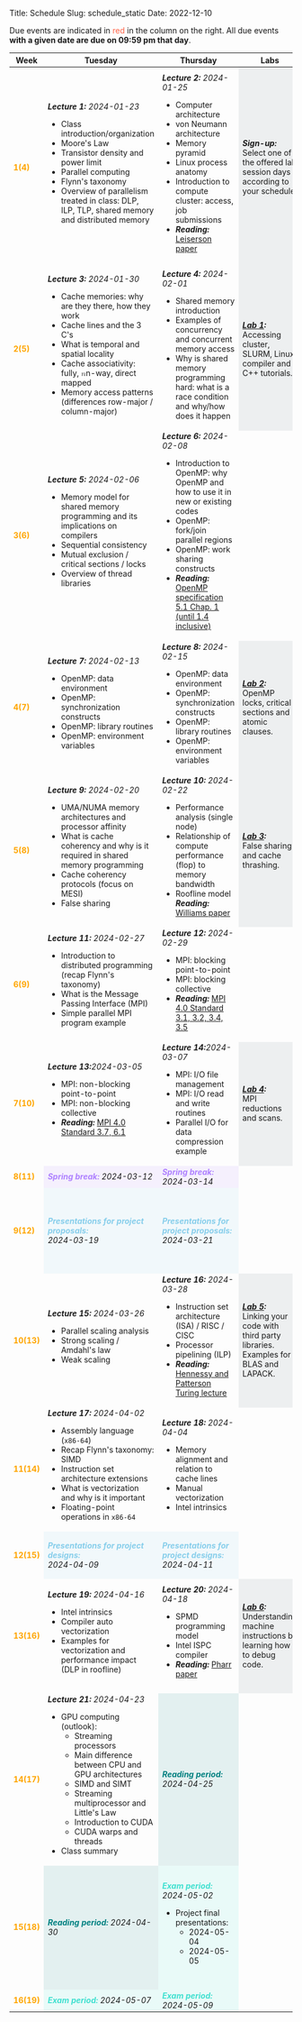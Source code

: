 Title: Schedule
Slug: schedule_static
Date: 2022-12-10

<!-- 0. Fix column widths to
<colgroup>
<col style="width:8%">
<col style="width:30%">
<col style="width:30%">
<col style="width:12%">
<col style="width:20%">
</colgroup>
-->
<!-- 1. remove page spanning <section> tags and corresponding tables. Make one
        continuous table -->
<!-- 2. set all font-size=100% -->
<!-- Use this command: :%s/font-size:[0-9]\+%/font-size:100%/g -->

Due events are indicated in <span style="color:tomato">red</span> in the column on the right. All due events **with a given date are due on 09:59 pm that day**.

<!-- Syllabus page 1 -->
<table style="width:100%;font-size:100%">
<!-- Table config -->

<colgroup>
<col style="width:8%">
<col style="width:30%">
<col style="width:30%">
<col style="width:12%">
<col style="width:20%">
</colgroup>

<thead>
<tr>
<th>Week</th>
<th>Tuesday</th>
<th>Thursday</th>
<th>Labs</th>
<th>Events</th>
</tr>
</thead>

<tbody>
<tr style="font-size:100%">
    <td>
        <strong style="color:orange">1(4)</strong></td>
        <td><strong><em>Lecture 1:</em></strong> <em>2024-01-23</em>
        <br>
        <ul style="font-size:100%">
            <li>Class introduction/organization</li>
            <li>Moore's Law</li>
            <li>Transistor density and power limit</li>
            <li>Parallel computing</li>
            <li>Flynn's taxonomy</li>
            <li>Overview of parallelism treated in class: DLP, ILP, TLP, shared memory and distributed memory</li>
        </ul>
    </td>
    <td>
        <strong><em>Lecture 2:</em></strong> <em>2024-01-25</em>
        <br>
        <ul style="font-size:100%">
            <li>Computer architecture</li>
            <li>von Neumann architecture</li>
            <li>Memory pyramid</li>
            <li>Linux process anatomy</li>
            <li>Introduction to compute cluster: access, job submissions</li>
            <li>
                <strong><em>Reading:</em></strong> <a href="https://canvas.harvard.edu/files/19265061/download?download_frd=1" target="_blank">Leiserson paper</a>
            </li>
        </ul>
    </td>
    <td style="background-color: rgba(101, 123, 131, 0.1);">
        <strong><em>Sign-up:</em></strong>
        <p style="margin-top:0;margin-bottom:0;font-size:100%"> Select one of the offered lab session days according to your schedule</p>
    </td>
    <td style="background-color: rgba(154, 205, 50, 0.1);">
        <strong><em>Note:</em></strong>
        <p style="margin-top:0;margin-bottom:0;font-size:100%">
            The "<strong><em>Reading</em></strong>" assignments are relevant for the lecture and due <strong><em>on the day of the lecture!</em></strong>
        </p>
        <ol style="font-size:100%">
            <li>
                <span style="color:tomato">
                    Complete the  <a href="https://canvas.harvard.edu/courses/128330/assignments/796230" target="_blank">CS 205: C++ Survey</a>
                    <br>(2024-01-23)
                </span>
            </li>
            <li>
                <span style="color:tomato">
                    Lab section preferences submitted on <a href="https://docs.google.com/spreadsheets/d/1w9WryKCfZ--RGjEujGyqUGi36t-x5X79A_v0mTyAI64/edit?usp=sharing" target="_blank">this spreadsheet</a>
                    <br>(2024-01-26)
                </span>
            </li>
        </ol>
    </td>
</tr>

<tr style="font-size:100%">
    <td><strong style="color:orange">2(5)</strong></td>
    <td>
        <strong><em>Lecture 3:</em></strong> <em>2024-01-30</em>
        <br>
        <ul style="font-size:100%">
            <li>Cache memories: why are they there, how they work</li>
            <li>Cache lines and the 3 C's</li>
            <li>What is temporal and spatial locality</li>
            <li>Cache associativity: fully, <span class="katex"><span class="katex-mathml"><math xmlns="http://www.w3.org/1998/Math/MathML"><semantics><mrow><mi>n</mi></mrow><annotation encoding="application/x-tex">n</annotation></semantics></math></span><span aria-hidden="true" class="katex-html"><span class="base"><span class="strut" style="height:0.43056em;vertical-align:0em;"></span><span class="mord mathdefault">n</span></span></span></span>-way, direct mapped</li>
            <li>Memory access patterns (differences row-major / column-major)</li>
        </ul>
    </td>
    <td>
        <strong><em>Lecture 4:</em></strong> <em>2024-02-01</em>
        <br>
        <ul style="font-size:100%">
            <li>Shared memory introduction</li>
            <li>Examples of concurrency and concurrent memory access</li>
            <li>Why is shared memory programming hard: what is a race condition and why/how does it happen</li>
        </ul>
    </td>
    <td style="background-color: rgba(101, 123, 131, 0.1);">
        <strong><em><a href="https://code.harvard.edu/CS205/main/raw/main/lab/lab1/lab1.pdf" target="_blank">Lab 1</a>:</em></strong>
        <p style="margin-top:0;margin-bottom:0;font-size:100%">Accessing cluster, SLURM, Linux, compiler and C++ tutorials.</p>
    </td>
    <td style="background-color: rgba(154, 205, 50, 0.1);">
        <br>
        <ol style="font-size:100%">
        <li>
            <span style="color:tomato">Quiz 1<br>(2024-02-02)</span>
        </li>
        <li>
            <span style="color:yellowgreen">HW1 release<br>(2024-01-30)</span>
        </li>
        </ol>
    </td>
</tr>

<tr style="font-size:100%">
    <td>
        <strong style="color:orange">3(6)</strong>
    </td>
    <td>
        <strong><em>Lecture 5:</em></strong> <em>2024-02-06</em>
        <br>
        <ul style="font-size:100%">
            <li>Memory model for shared memory programming and its implications on compilers</li>
            <li>Sequential consistency</li>
            <li>Mutual exclusion / critical sections / locks</li>
            <li>Overview of thread libraries</li>
        </ul>
    </td>
    <td>
        <strong><em>Lecture 6:</em></strong> <em>2024-02-08</em>
        <br>
        <ul style="font-size:100%">
            <li>Introduction to OpenMP: why OpenMP and how to use it in new or existing codes</li>
            <li>OpenMP: fork/join parallel regions</li>
            <li>OpenMP: work sharing constructs</li>
            <li><strong><em>Reading:</em></strong> <a href="https://code.harvard.edu/CS205/main/raw/main/reading/02_OpenMP_spec_v51.pdf" target="_blank">OpenMP specification 5.1 Chap. 1 (until 1.4 inclusive)</a> </li>
        </ul>
    </td>
    <td></td>
    <td style="background-color: rgba(154, 205, 50, 0.1);">
        <br>
        <ol style="font-size:100%">
        <li>
            <span style="color:tomato"> <a href="https://www.gradescope.com/courses/711577/assignments/3988469" target="_blank">Lab 1 due </a> <br>(2024-02-09)</span>
        </li>
        <li>
            <span style="color:tomato"> <a href="./project.html#M1" taget="_blank"> Project team formation due</a> <br>(2024-02-06)</span>
        </li>
        </ol>
    </td>
</tr>

<tr style="font-size:100%">
    <td>
        <strong style="color:orange">4(7)</strong>
    </td>
    <td>
        <strong><em>Lecture 7:</em></strong> <em>2024-02-13</em>
        <br>
        <ul style="font-size:100%">
            <li>OpenMP: data environment</li>
            <li>OpenMP: synchronization constructs</li>
            <li>OpenMP: library routines</li>
            <li>OpenMP: environment variables</li>
        </ul>
    </td>
    <td>
        <strong><em>Lecture 8:</em></strong> <em>2024-02-15</em>
        <br>
        <ul style="font-size:100%">
            <li>OpenMP: data environment</li>
            <li>OpenMP: synchronization constructs</li>
            <li>OpenMP: library routines</li>
            <li>OpenMP: environment variables</li>
        </ul>
    </td>
    <td style="background-color: rgba(101, 123, 131, 0.1);">
        <strong><em><a href="https://code.harvard.edu/CS205/main/raw/main/lab/lab2/lab2.pdf" target="_blank" >Lab 2</a>:</em></strong>
        <p style="margin-top:0;margin-bottom:0;font-size:100%"> OpenMP locks, critical sections and atomic clauses. </p>
    </td>
    <td style="background-color: rgba(154, 205, 50, 0.1);">
        <br>
        <ol style="font-size:100%">
            <li><span style="color:tomato"><a href="https://www.gradescope.com/courses/711577/assignments/3988467" target="_blank" > HW1 due </a> <br>(2024-02-13)</span></li>
            <li><span style="color:yellowgreen">HW2 release<br>(2024-02-13)</span></li>
            <li>
            <span style="color:tomato">
                <a href="https://canvas.harvard.edu/courses/128330/quizzes/356207" target="_blank" >Quiz 2</a><br>(2024-02-16)
            </span>
            </li>
        </ol>
    </td>
</tr>

<tr style="font-size:100%">
    <td>
    <strong style="color:orange">5(8)</strong>
    </td>
    <td><strong><em>Lecture 9:</em></strong> <em>2024-02-20</em>
        <br>
        <ul style="font-size:100%">
            <li>UMA/NUMA memory architectures and processor affinity</li>
            <li>What is cache coherency and why is it required in shared memory programming</li>
            <li>Cache coherency protocols (focus on MESI)</li>
            <li>False sharing</li>
        </ul>
    </td>
    <td>
        <strong><em>Lecture 10:</em></strong> <em>2024-02-22</em>
        <ul style="font-size:100%">
            <li>Performance analysis (single node)</li>
            <li>Relationship of compute performance (flop) to memory bandwidth</li>
            <li>Roofline model</li>
            <strong><em>Reading:</em></strong> <a href="https://code.harvard.edu/CS205/main/raw/main/reading/03_williams2009a.pdf" target="_blank">Williams paper</a>
        </ul>
    </td>
    <td style="background-color: rgba(101, 123, 131, 0.1);">
        <strong><em><a href="https://code.harvard.edu/CS205/main/raw/main/lab/lab3/lab3.pdf" target="_blank">Lab 3</a>:</em></strong>
        <p style="margin-top:0;margin-bottom:0;font-size:100%"> False sharing and cache thrashing. </p>
    </td>
    <td style="background-color: rgba(154, 205, 50, 0.1);">
        <br>
        <ol style="font-size:100%">
            <li><span style="color:tomato"> <a href="https://www.gradescope.com/courses/711577/assignments/3988473" target="_blank" >Lab 2 due </a><br>(2024-02-23)</span></li>
            <li><span style="color:tomato">Project high-level description due<br>(2024-02-20)</span>
            </li>
        </ol>
    </td>
</tr>

<tr style="font-size:100%">
    <td>
        <strong style="color:orange">6(9)</strong>
    </td>
    <td>
        <strong><em>Lecture 11:</em></strong> <em>2024-02-27</em>
        <br>
        <ul style="font-size:100%">
            <li>Introduction to distributed programming (recap Flynn's taxonomy)</li>
            <li>What is the Message Passing Interface (MPI)</li>
            <li>Simple parallel MPI program example</li>
        </ul>
    </td>
    <td>
        <strong><em>Lecture 12:</em></strong> <em>2024-02-29</em>
        <br>
        <ul style="font-size:100%">
            <li>MPI: blocking point-to-point</li>
            <li>MPI: blocking collective</li>
            <li>
                <strong><em>Reading:</em></strong> <a href="https://code.harvard.edu/CS205/main/raw/main/manuals/mpi40-report.pdf" target="_blank"> MPI 4.0 Standard 3.1, 3.2, 3.4, 3.5</a>
            </li>
        </ul>
    </td>
    <td></td>
    <td style="background-color: rgba(154, 205, 50, 0.1);">
        <ol style="font-size:100%">
            <li><span style="color:tomato"> <a href="https://www.gradescope.com/courses/711577/assignments/3988474" target="_blank">Lab 3 due</a><br>(2024-03-01)</span></li>
        </ol>
    </td>
</tr>

<tr style="font-size:100%">
    <td>
        <strong style="color:orange">7(10)</strong>
    </td>
    <td>
        <strong><em>Lecture 13:</em></strong><em>2024-03-05</em>
        <br>
        <ul style="font-size:100%">
            <li>MPI: non-blocking point-to-point</li>
            <li>MPI: non-blocking collective</li>
            <li><strong><em>Reading:</em></strong> <a href="https://code.harvard.edu/CS205/main/raw/main/manuals/mpi40-report.pdf" target="_blank">MPI 4.0 Standard 3.7, 6.1</a></li>
        </ul>
    </td>
    <td>
        <strong><em>Lecture 14:</em></strong><em>2024-03-07</em>
        <br>
        <ul style="font-size:100%">
            <li>MPI: I/O file management</li>
            <li>MPI: I/O read and write routines</li>
            <li>Parallel I/O for data compression example</li>
        </ul>
    </td>
    <td style="background-color: rgba(101, 123, 131, 0.1);">
        <strong><em><a href="https://code.harvard.edu/CS205/main/raw/main/lab/lab4/lab4.pdf" target="_blank">Lab 4</a>:</em></strong>
        <p style="margin-top:0;margin-bottom:0;font-size:100%"> MPI reductions and scans. </p>
    </td>
    <td style="background-color: rgba(154, 205, 50, 0.1);">
        <br>
        <ol style="font-size:100%">
            <li><span style="color:tomato"><a href="https://www.gradescope.com/courses/711577/assignments/3988468" target="_blank">HW2 due</a><br>(2024-03-05)</span></li>
            <li> <span style="color:yellowgreen">HW3 release<br>(2024-03-05)</span></li>
            <li><span style="color:tomato">Quiz 3<br>(2024-03-08)</span></li>
        </ol>
    </td>
</tr>

<tr style="font-size:100%">
    <td>
        <strong style="color:orange">8(11)</strong>
    </td>
    <td style="background-color: rgba(174, 129, 255, 0.1);">
        <strong style="color:rgba(174, 129, 255,
        1)"><em>Spring break:</em></strong> <em>2024-03-12</em>
    </td>
    <td style="background-color: rgba(174, 129, 255, 0.1);">
        <strong style="color:rgba(174, 129, 255,
        1)"><em>Spring break:</em></strong> <em>2024-03-14</em>
    </td>
    <td></td>
    <td style="background-color: rgba(154, 205, 50, 0.1);"></td>
</tr>

<tr style="font-size:100%">
    <td>
        <strong style="color:orange">9(12)</strong>
        </td>
        <td style="background-color: rgba(135, 206, 235, 0.1);">
        <strong style="color:skyblue"><em>Presentations for project proposals:</em></strong>
        <br>
        <em>2024-03-19</em>
    </td>
    <td style="background-color: rgba(135, 206, 235, 0.1);">
        <strong style="color:skyblue"><em>Presentations for project proposals:</em></strong>
        <br>
        <em>2024-03-21</em>
    </td>
    <td></td>
    <td style="background-color: rgba(154, 205, 50, 0.1);">
        <br>
        <ol style="font-size:100%">
            <li>
                <span style="color:tomato"> <a href="https://www.gradescope.com/courses/711577/assignments/3988475" target="_blank">Lab 4 due</a>
                <br>(2024-03-15)</span></li>
            <li>
                <span style="color:tomato">Project proposals due </span>
            </li>
        </ol>
    </td>
</tr>

<tr style="font-size:100%">
    <td>
        <strong style="color:orange">10(13)</strong>
    </td>
    <td>
        <strong><em>Lecture 15:</em></strong> <em>2024-03-26</em>
        <br>
        <ul style="font-size:100%">
            <li>Parallel scaling analysis</li>
            <li>Strong scaling / Amdahl's law</li>
            <li>Weak scaling</li>
        </ul>
    </td>
    <td>
        <strong><em>Lecture 16:</em></strong> <em>2024-03-28</em>
        <br>
        <ul style="font-size:100%">
            <li>Instruction set architecture (ISA) / RISC / CISC</li>
            <li>Processor pipelining (ILP)</li>
            <li>
                <strong><em>Reading:</em></strong> <a href="https://code.harvard.edu/CS205/main/raw/main/reading/04_hennessy2019a.pdf" target="_blank">Hennessy and Patterson Turing lecture</a>
            </li>
        </ul>
    </td>
    <td style="background-color: rgba(101, 123, 131, 0.1);">
        <strong><em><a href="https://code.harvard.edu/CS205/main/raw/main/lab/lab5/lab5.pdf" target="_blank">Lab 5</a>:</em></strong>
        <p style="margin-top:0;margin-bottom:0;font-size:100%">Linking your code with third party libraries.  Examples for BLAS and LAPACK.</p>
    </td>
    <td style="background-color: rgba(154, 205, 50, 0.1);">
        <br>
        <ol style="font-size:100%">
            <li><span style="color:tomato"><a href="https://www.gradescope.com/courses/711577/assignments/3988470" target="_blank">HW3 due</a><br>(2024-03-26)</span></li>
            <li><span style="color:yellowgreen">HW4 release<br>(2024-03-26)</span></li>
        </ol>
    </td>
</tr>

<tr style="font-size:100%">
    <td>
        <strong style="color:orange">11(14)</strong>
    </td>
    <td>
        <strong><em>Lecture 17:</em></strong> <em>2024-04-02</em>
        <br>
        <ul style="font-size:100%">
            <li>Assembly language (<code>x86-64</code>)</li>
            <li>Recap Flynn's taxonomy: SIMD</li>
            <li>Instruction set architecture extensions</li>
            <li>What is vectorization and why is it important </li>
            <li>Floating-point operations in <code>x86-64</code></li>
        </ul>
    </td>
    <td>
        <strong><em>Lecture 18:</em></strong> <em>2024-04-04</em>
        <br>
        <ul style="font-size:100%">
            <li>Memory alignment and relation to cache lines</li>
            <li>Manual vectorization</li>
            <li>Intel intrinsics</li>
        </ul>
    </td>
    <td></td>
    <td style="background-color: rgba(154, 205, 50, 0.1);">
        <br>
        <ol style="font-size:100%">
        <li><span style="color:tomato">
                <a href="https://www.gradescope.com/courses/711577/assignments/3988476" target="_blank">Lab 5 due</a>
                <br>(2024-04-05)</span>
        </li>
        </ol>
    </td>
</tr>

<tr style="font-size:100%">
    <td>
        <strong style="color:orange">12(15)</strong>
    </td>
    <td style="background-color: rgba(135, 206, 235, 0.1);">
        <strong style="color:skyblue"><em>Presentations for project designs:</em></strong>
        <br>
        <em>2024-04-09</em>
    </td>
    <td style="background-color: rgba(135, 206, 235, 0.1);">
        <strong style="color:skyblue"><em>Presentations for project designs:</em></strong>
        <br>
        <em>2024-04-11</em>
    </td>
    <td></td>
    <td style="background-color: rgba(154, 205, 50, 0.1);">
        <br>
        <ol style="font-size:100%">
            <li>
                <span style="color:tomato">Project designs due</span>
            </li>
        </ol>
    </td>
</tr>

<tr style="font-size:100%">
    <td>
        <strong style="color:orange">13(16)</strong>
    </td>
    <td>
        <strong><em>Lecture 19:</em></strong> <em>2024-04-16</em>
        <br>
        <ul style="font-size:100%">
            <li>Intel intrinsics</li>
            <li>Compiler auto vectorization</li>
            <li>Examples for vectorization and performance impact (DLP in roofline)</li>
        </ul>
    </td>
    <td>
        <strong><em>Lecture 20:</em></strong> <em>2024-04-18</em>
        <br>
        <ul style="font-size:100%">
            <li>SPMD programming model</li>
            <li>Intel ISPC compiler</li>
            <li><strong><em>Reading:</em></strong> <a href="https://code.harvard.edu/CS205/main/raw/main/reading/05_pharr2012a.pdf" target="_blank">Pharr paper</a></li>
        </ul>
    </td>
    <td style="background-color: rgba(101, 123, 131, 0.1);">
        <strong><em><a href="https://code.harvard.edu/CS205/main/raw/main/lab/lab6/lab6.pdf" target="_blank">Lab 6</a>:</em></strong>
        <p style="margin-top:0;margin-bottom:0;font-size:100%">Understanding machine instructions by learning how to debug code.</p>
    </td>
    <td style="background-color: rgba(154, 205, 50, 0.1);">
        <br>
        <ol style="font-size:100%">
            <li>
                <span style="color:tomato">
                    <a href="https://www.gradescope.com/courses/711577/assignments/3988471" target="_blank">HW4 due</a><br>(2024-04-16)
                </span>
            </li>
            <li><span style="color:yellowgreen">HW5 release<br>(2024-04-16)</span></li>
            <li><span style="color:tomato">Quiz 4<br>(2024-04-19)</span></li>
        </ol>
    </td>
</tr>

<tr style="font-size:100%">
    <td>
        <strong style="color:orange">14(17)</strong>
    </td>
        <td><strong><em>Lecture 21:</em></strong> <em>2024-04-23</em>
        <br>
        <ul style="font-size:100%">
        <li>GPU computing (outlook):
            <ul>
                <li>Streaming processors</li>
                <li>Main difference between CPU and GPU architectures</li>
                <li>SIMD and SIMT</li>
                <li>Streaming multiprocessor and Little's Law</li>
                <li>Introduction to CUDA</li>
                <li>CUDA warps and threads</li>
            </ul>
        </li>
        <li>Class summary</li>
        </ul>
    </td>
    <td style="background-color: rgba(0, 128, 128, 0.1);">
        <strong style="color:teal"><em>Reading period:</em></strong> <em>2024-04-25</em>
    </td>
    <td></td>
    <td style="background-color: rgba(154, 205, 50, 0.1);">
        <br>
        <ol style="font-size:100%">
            <li>
                <span style="color:tomato">
                    <a href="https://www.gradescope.com/courses/711577/assignments/4091975" target="_blank"> HW5 due</a><br>(2024-04-28)
                </span>
            </li>
            <li>
                <span style="color:tomato">
                    <a href="https://www.gradescope.com/courses/711577/assignments/3988477" target="_blank"> Lab 6 due</a>
                    <br>(2024-04-26)
                </span>
            </li>
        </ol>
    </td>
</tr>

<tr style="font-size:100%">
    <td>
        <strong style="color:orange">15(18)</strong>
    </td>
    <td style="background-color: rgba(0, 128, 128, 0.1);">
        <strong style="color:teal"><em>Reading period:</em></strong> <em>2024-04-30</em></td>
    <td style="background-color: rgba(64, 224, 208, 0.1);">
        <strong style="color:turquoise"><em>Exam period:</em></strong> <em>2024-05-02</em>
        <br>
        <ul style="font-size:100%">
            <li>Project final presentations:
            <ul>
                <li>2024-05-04</li>
                <li>2024-05-05</li>
            </ul>
            </li>
        </ul>
    </td>
    <td></td>
    <td style="background-color: rgba(154, 205, 50, 0.1);">
        <br>
        <ol style="font-size:100%">
        <li>
            <span style="color:tomato">Project deliverables due
                <br>(2024-05-02 8:00 AM)
            </span>
        </li>
        <li>
            <span style="color:tomato">Project final presentations due
            <br>(2024-05-02/03)</span>
        </li>
        </ol>
    </td>
</tr>

<tr style="font-size:100%">
    <td>
        <strong style="color:orange">16(19)</strong>
    </td>
    <td style="background-color: rgba(64, 224, 208, 0.1);">
        <strong style="color:turquoise"><em>Exam period:</em></strong> <em>2024-05-07</em>
    </td>
    <td style="background-color: rgba(64, 224, 208, 0.1);">
        <strong style="color:turquoise"><em>Exam period:</em></strong> <em>2024-05-09</em>
    </td>
    <td></td>
        <td style="background-color: rgba(154, 205, 50, 0.1);"></td>
</tr>

</table>
